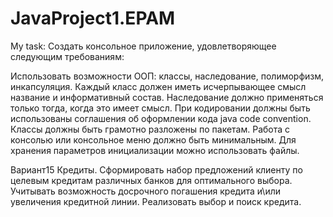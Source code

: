 # JavaProject1.EPAM
My task:
Создать консольное приложение, удовлетворяющее следующим требованиям:

Использовать возможности ООП: классы, наследование, полиморфизм, инкапсуляция.
Каждый класс должен иметь исчерпывающее смысл название и информативный состав.
Наследование должно применяться только тогда, когда это имеет смысл.
При кодировании должны быть использованы соглашения об оформлении кода java code convention.
Классы должны быть грамотно разложены по пакетам.
Работа с консолью или консольное меню должно быть минимальным.
Для хранения параметров инициализации можно использовать файлы.

Вариант15
Кредиты. Сформировать набор предложений клиенту по целевым кредитам различных банков для оптимального выбора. Учитывать возможность досрочного погашения кредита и\или увеличения кредитной линии. Реализовать выбор и поиск кредита.
